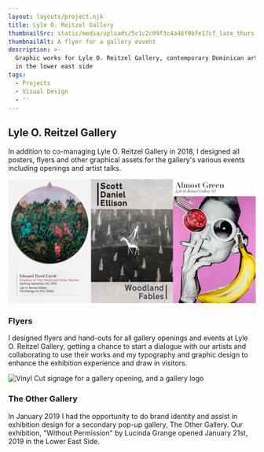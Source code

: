 ```yaml
---
layout: layouts/project.njk
title: Lyle O. Reitzel Gallery
thumbnailSrc: static/media/uploads/5c1c2c09f3c4a46f9bfe17cf_late_thurs-01.jpg
thumbnailAlt: A flyer for a gallery evvent
description: >-
  Graphic works for Lyle O. Reitzel Gallery, contemporary Dominican art gallery
  in the lower east side
tags:
  - Projects
  - Visual Design
  - ''
---
```

## Lyle O. Reitzel Gallery

In addition to co-managing Lyle O. Reitzel Gallery in 2018, I designed all posters, flyers and other graphical assets for the gallery's various events including openings and artist talks.

![3 flyers for gallery openings](static/media/uploads/5c1c2b39f3c4a4975bfe173d_woodlandfables_front-p-800.jpg "Opening Flyers")

### Flyers

I designed flyers and hand-outs for all gallery openings and events at Lyle O. Reitzel Gallery, getting a chance to start a dialogue with our artists and collaborating to use their works and my typography and graphic design to enhance the exhibition experience and draw in visitors.

![Vinyl Cut signage for a gallery opening, and a gallery logo](static/media/uploads/othergallery_banner.jpg "Without Permission Vinyl Cut")

### The Other Gallery

In January 2019 I had the opportunity to do brand identity and assist in exhibition design for a secondary pop-up gallery, The Other Gallery. Our exhibition, "Without Permission" by Lucinda Grange opened January 21st, 2019 in the Lower East Side.
